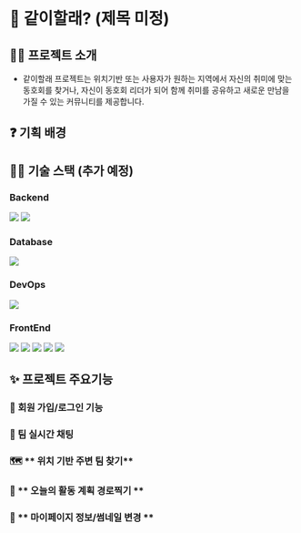 # 🦾 같이할래? (제목 미정)

## 👨‍💻 프로젝트 소개
 - 같이할래 프로젝트는 위치기반 또는 사용자가 원하는 지역에서 자신의 취미에 맞는 동호회를 찾거나, 자신이 동호회 리더가 되어 함께 취미를 공유하고 새로운 만남을 가질 수 있는 커뮤니티를 제공합니다. 
## ❓ 기획 배경

## 👨‍🔧 기술 스택 (추가 예정)

### Backend

<img src="https://img.shields.io/badge/Express-000000?style=flat-square&logo=express&logoColor=white"/>
<img src="https://img.shields.io/badge/socketdotio-010101?style=flat-square&logo=socketdotio&logoColor=white"/>

### Database
<img src="https://img.shields.io/badge/firebase-000000?style=flat-square&logo=firebase&logoColor=FFCA28"/></a>

### DevOps
<img src="https://img.shields.io/badge/vercel-000000?style=flat-square&logo=vercel&logoColor=#232F3E"/></a>

### FrontEnd
<img src="https://img.shields.io/badge/React-000000?style=flat-square&logo=React&logoColor="/></a>
<img src="https://img.shields.io/badge/nextJS-000000?style=flat-square&logo=nextJS&logoColor=#FFCA28"/></a>
<img src="https://img.shields.io/badge/TypeScript-000000?style=flat-square&logo=TypeScript&logoColor="/></a>
<img src="https://img.shields.io/badge/Recoil-000000?style=flat-square&logo=Redux&logoColor=3578E5"/></a>
<img src="https://img.shields.io/badge/StyledComponents-000000?style=flat-square&logo=StyledComponents&logoColor="/></a>


## ✨ 프로젝트 주요기능

### 🔐  **회원 가입/로그인 기능**

### **💬 팀 실시간 채팅**

### 🗺️  ** 위치 기반 주변 팀 찾기**

### 📍 ** 오늘의 활동 계획 경로찍기 **

### 👤  ** 마이페이지 정보/썸네일 변경 **



